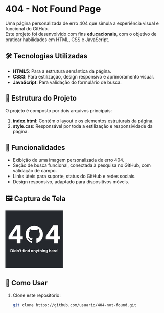 # 404 - Not Found Page  

Uma página personalizada de erro 404 que simula a experiência visual e funcional do GitHub.  
Este projeto foi desenvolvido com fins **educacionais**, com o objetivo de praticar habilidades em HTML, CSS e JavaScript.  

## 🛠️ Tecnologias Utilizadas  

- **HTML5**: Para a estrutura semântica da página.  
- **CSS3**: Para estilização, design responsivo e aprimoramento visual.  
- **JavaScript**: Para validação do formulário de busca.  

## 📂 Estrutura do Projeto  

O projeto é composto por dois arquivos principais:  

1. **index.html**: Contém o layout e os elementos estruturais da página.  
2. **style.css**: Responsável por toda a estilização e responsividade da página.  

## 🔑 Funcionalidades  

- Exibição de uma imagem personalizada de erro 404.  
- Seção de busca funcional, conectada à pesquisa no GitHub, com validação de campo.  
- Links úteis para suporte, status do GitHub e redes sociais.  
- Design responsivo, adaptado para dispositivos móveis.  

## 🖼️ Captura de Tela  

![404 - Not Found](404.jpeg)  

## 🚀 Como Usar  

1. Clone este repositório:  
   ```bash  
   git clone https://github.com/usuario/404-not-found.git  

